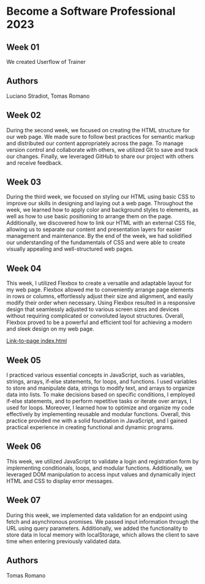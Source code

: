 # Become a Software Professional 2023

## Week 01
We created Userflow of Trainer
## Authors
Luciano Stradiot, Tomas Romano

## Week 02
During the second week, we focused on creating the HTML structure for our web page. We made sure to follow best practices for semantic markup and distributed our content appropriately across the page. To manage version control and collaborate with others, we utilized Git to save and track our changes. Finally, we leveraged GitHub to share our project with others and receive feedback.

## Week 03
During the third week, we focused on styling our HTML using basic CSS to improve our skills in designing and laying out a web page. Throughout the week, we learned how to apply color and background styles to elements, as well as how to use basic positioning to arrange them on the page. Additionally, we discovered how to link our HTML with an external CSS file, allowing us to separate our content and presentation layers for easier management and maintenance. By the end of the week, we had solidified our understanding of the fundamentals of CSS and were able to create visually appealing and well-structured web pages.

## Week 04
This week, I utilized Flexbox to create a versatile and adaptable layout for my web page. Flexbox allowed me to conveniently arrange page elements in rows or columns, effortlessly adjust their size and alignment, and easily modify their order when necessary. Using Flexbox resulted in a responsive design that seamlessly adjusted to various screen sizes and devices without requiring complicated or convoluted layout structures. Overall, Flexbox proved to be a powerful and efficient tool for achieving a modern and sleek design on my web page.

[Link-to-page index.html](https://tomasromanoo.github.io/BaSP-M2023/Week-04/index.html "Index")

## Week 05
I practiced various essential concepts in JavaScript, such as variables, strings, arrays, if-else statements, for loops, and functions. I used variables to store and manipulate data, strings to modify text, and arrays to organize data into lists. To make decisions based on specific conditions, I employed if-else statements, and to perform repetitive tasks or iterate over arrays, I used for loops. Moreover, I learned how to optimize and organize my code effectively by implementing reusable and modular functions. Overall, this practice provided me with a solid foundation in JavaScript, and I gained practical experience in creating functional and dynamic programs.

## Week 06
This week, we utilized JavaScript to validate a login and registration form by implementing conditionals, loops, and modular functions. Additionally, we leveraged DOM manipulation to access input values and dynamically inject HTML and CSS to display error messages.

## Week 07
During this week, we implemented data validation for an endpoint using fetch and asynchronous promises. We passed input information through the URL using query parameters. Additionally, we added the functionality to store data in local memory with localStorage, which allows the client to save time when entering previously validated data.

## Authors
Tomas Romano
